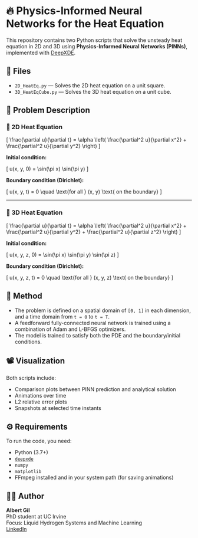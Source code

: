 # 🔥 Physics-Informed Neural Networks for the Heat Equation

This repository contains two Python scripts that solve the unsteady heat equation in 2D and 3D using **Physics-Informed Neural Networks (PINNs)**, implemented with [DeepXDE](https://github.com/lululxvi/deepxde).

## 📄 Files

- `2D_HeatEq.py` — Solves the 2D heat equation on a unit square.
- `3D_HeatEqCube.py` — Solves the 3D heat equation on a unit cube.

## 🧩 Problem Description

### 🔷 2D Heat Equation

\[
\frac{\partial u}{\partial t} = \alpha \left( \frac{\partial^2 u}{\partial x^2} + \frac{\partial^2 u}{\partial y^2} \right)
\]

**Initial condition:**

\[
u(x, y, 0) = \sin(\pi x) \sin(\pi y)
\]

**Boundary condition (Dirichlet):**

\[
u(x, y, t) = 0 \quad \text{for all } (x, y) \text{ on the boundary}
\]

---

### 🔷 3D Heat Equation

\[
\frac{\partial u}{\partial t} = \alpha \left( \frac{\partial^2 u}{\partial x^2} + \frac{\partial^2 u}{\partial y^2} + \frac{\partial^2 u}{\partial z^2} \right)
\]

**Initial condition:**

\[
u(x, y, z, 0) = \sin(\pi x) \sin(\pi y) \sin(\pi z)
\]

**Boundary condition (Dirichlet):**

\[
u(x, y, z, t) = 0 \quad \text{for all } (x, y, z) \text{ on the boundary}
\]

## 🧠 Method

- The problem is defined on a spatial domain of `[0, 1]` in each dimension, and a time domain from `t = 0` to `t = T`.
- A feedforward fully-connected neural network is trained using a combination of Adam and L-BFGS optimizers.
- The model is trained to satisfy both the PDE and the boundary/initial conditions.

## 📽️ Visualization

Both scripts include:
- Comparison plots between PINN prediction and analytical solution
- Animations over time
- L2 relative error plots
- Snapshots at selected time instants

## ⚙️ Requirements

To run the code, you need:
- Python (3.7+)
- [`deepxde`](https://github.com/lululxvi/deepxde)
- `numpy`
- `matplotlib`
- FFmpeg installed and in your system path (for saving animations)

## 👨‍🔬 Author

**Albert Gil**  
PhD student at UC Irvine  
Focus: Liquid Hydrogen Systems and Machine Learning  
[LinkedIn](https://www.linkedin.com/in/albert-gil)
